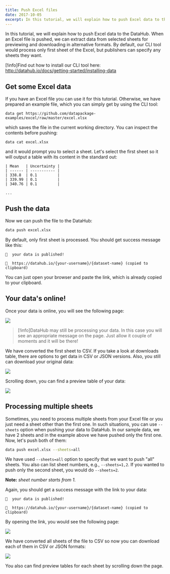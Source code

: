 ```yaml
---
title: Push Excel files
date: 2017-10-05
excerpt: In this tutorial, we will explain how to push Excel data to the DataHub.
---
```


In this tutorial, we will explain how to push Excel data to the DataHub. When an Excel file is pushed, we can extract data from selected sheets for previewing and downloading in alternative formats. By default, our CLI tool would process only first sheet of the Excel, but publishers can specify any sheets they want.

[!info]Find out how to install our CLI tool here:
http://datahub.io/docs/getting-started/installing-data


## Get some Excel data

If you have an Excel file you can use it for this tutorial. Otherwise, we have prepared an example file, which you can simply get by using the CLI tool:

```
data get https://github.com/datapackage-examples/excel/raw/master/excel.xlsx
```

which saves the file in the current working directory. You can inspect the contents before pushing:

```
data cat excel.xlsx
```

and it would prompt you to select a sheet. Let's select the first sheet so it will output a table with its content in the standard out:

```cli-output
| Mean   | Uncertainty |
| ------ | ----------- |
| 338.8  | 0.1         |
| 339.99 | 0.1         |
| 340.76 | 0.1         |

...
```

## Push the data

Now we can push the file to the DataHub:

```bash
data push excel.xlsx
```

By default, only first sheet is processed. You should get success message like this:

```cli-output
🙌  your data is published!

🔗  https://datahub.io/{your-username}/{dataset-name} (copied to clipboard)
```

You can just open your browser and paste the link, which is already copied to your clipboard.

## Your data's online!

Once your data is online, you will see the following page:

![](/static/img/docs/showcase-excel-1.png)

>[!info]DataHub may still be processing your data. In this case you will see an appropriate message on the page. Just allow it couple of moments and it will be there!


We have converted the first sheet to CSV. If you take a look at downloads table, there are options to get data in CSV or JSON versions. Also, you still can download your original data:

![](/static/img/docs/showcase-downloads-excel-1.png)

Scrolling down, you can find a preview table of your data:

![](/static/img/docs/showcase-preview-excel-1.png)

## Processing multiple sheets

Sometimes, you need to process multiple sheets from your Excel file or you just need a sheet other than the first one. In such situations, you can use `--sheets` option when pushing your data to DataHub. In our sample data, we have 2 sheets and in the example above we have pushed only the first one. Now, let's push both of them:

```bash
data push excel.xlsx --sheets=all
```

We have used `--sheets=all` option to specify that we want to push "all" sheets. You also can list sheet numbers, e.g., `--sheets=1,2`. If you wanted to push only the second sheet, you would do `--sheets=2`.

**Note:** *sheet number starts from 1.*

Again, you should get a success message with the link to your data:

```cli-output
🙌  your data is published!

🔗  https://datahub.io/{your-username}/{dataset-name} (copied to clipboard)
```

By opening the link, you would see the following page:

![](/static/img/docs/showcase-excel-2.png)

We have converted all sheets of the file to CSV so now you can download each of them in CSV or JSON formats:

![](/static/img/docs/showcase-downloads-excel-2.png)

You also can find preview tables for each sheet by scrolling down the page.
